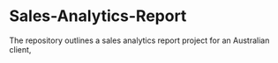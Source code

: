 # Sales-Analytics-Report
The repository outlines a sales analytics report project for an Australian client,
